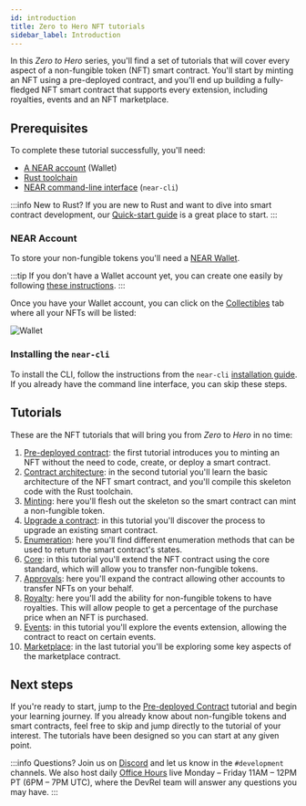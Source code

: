 ```yaml
---
id: introduction
title: Zero to Hero NFT tutorials
sidebar_label: Introduction
---
```


In this _Zero to Hero_ series, you'll find a set of tutorials that will cover every aspect of a non-fungible token (NFT) smart contract.
You'll start by minting an NFT using a pre-deployed contract, and you'll end up building a fully-fledged NFT smart contract that supports every extension, including royalties, events and an NFT marketplace.

## Prerequisites

To complete these tutorial successfully, you'll need:

- [A NEAR account](#near-account) (Wallet)
- [Rust toolchain](/docs/develop/contracts/rust/intro#installing-the-rust-toolchain)
- [NEAR command-line interface](/docs/tools/near-cli#setup) (`near-cli`)

:::info New to Rust?
If you are new to Rust and want to dive into smart contract development, our [Quick-start guide](/docs/develop/contracts/rust/intro) is a great place to start.
:::

### NEAR Account

To store your non-fungible tokens you'll need a [NEAR Wallet](https://wallet.testnet.near.org/).

:::tip
If you don't have a Wallet account yet, you can create one easily by following [these instructions](/docs/develop/basics/create-account).
:::

Once you have your Wallet account, you can click on the [Collectibles](https://wallet.testnet.near.org/?tab=collectibles) tab where all your NFTs will be listed:

![Wallet](/docs/assets/nfts/nft-wallet.png)

### Installing the `near-cli`

To install the CLI, follow the instructions from the `near-cli` [installation
guide](/docs/tools/near-cli#setup). If you already have the command line
interface, you can skip these steps.

## Tutorials

These are the NFT tutorials that will bring you from _Zero_ to _Hero_ in no time:

1. [Pre-deployed contract](/docs/tutorials/contracts/nfts/predeployed-contract): the first tutorial introduces you to minting an NFT without the need to code, create, or deploy a smart contract.
1. [Contract architecture](/docs/tutorials/contracts/nfts/skeleton): in the second tutorial you'll learn the basic architecture of the NFT smart contract, and you'll compile this skeleton code with the Rust toolchain.
1. [Minting](/docs/tutorials/contracts/nfts/minting): here you'll flesh out the skeleton so the smart contract can mint a non-fungible token.
1. [Upgrade a contract](/docs/tutorials/contracts/nfts/upgrade): in this tutorial you'll discover the process to upgrade an existing smart contract.
1. [Enumeration](/docs/tutorials/contracts/nfts/enumeration): here you'll find different enumeration methods that can be used to return the smart contract's states.
1. [Core](/docs/tutorials/contracts/nfts/core): in this tutorial you'll extend the NFT contract using the core standard, which will allow you to transfer non-fungible tokens. 
1. [Approvals](/docs/tutorials/contracts/nfts/approvals): here you'll expand the contract allowing other accounts to transfer NFTs on your behalf.
1. [Royalty](/docs/tutorials/contracts/nfts/royalty): here you'll add the ability for non-fungible tokens to have royalties. This will allow people to get a percentage of the purchase price when an NFT is purchased.
1. [Events](/docs/tutorials/contracts/nfts/events): in this tutorial you'll explore the events extension, allowing the contract to react on certain events.
1. [Marketplace](/docs/tutorials/contracts/nfts/marketplace): in the last tutorial you'll be exploring some key aspects of the marketplace contract.

## Next steps

If you're ready to start, jump to the [Pre-deployed Contract](/docs/tutorials/contracts/nfts/predeployed-contract) tutorial and begin your learning journey.
If you already know about non-fungible tokens and smart contracts, feel free to skip and jump directly to the tutorial of your interest. The tutorials have been designed so you can start at any given point.

:::info Questions?
Join us on [Discord](https://near.chat/) and let us know in the `#development` channels. 
We also host daily [Office Hours](https://near.org/office-hours/) live Monday – Friday 11AM – 12PM PT (6PM – 7PM UTC), where the DevRel team will answer any questions you may have.
:::